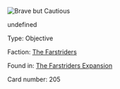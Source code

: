 
![Brave but Cautious](https://warhammerunderworlds.com/wp-content/uploads/sites/6/2018/03/205_ENG.png)

undefined

Type: Objective

Faction: [The Farstriders](/factions/the-farstriders.md)

Found in: [The Farstriders Expansion](/locations/the-farstriders-expansion.md)

Card number: 205
